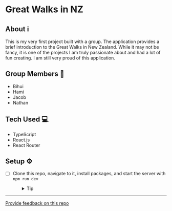 # Great Walks in NZ 

## About ℹ️

This is my very first project built with a group. The application provides a brief introduction to the Great Walks in New Zealand. While it may not be fancy, it is one of the projects I am truly passionate about and had a lot of fun creating. I am still very proud of this application.

## Group Members 👥

- Bihui
- Hami
- Jacob
- Nathan

## Tech Used 💻

* TypeScript
* React.js
* React Router

## Setup ⚙️

- [ ] Clone this repo, navigate to it, install packages, and start the server with `npm run dev`
  <details style="padding-left: 2em">
    <summary>Tip</summary>

    ```sh
    npm install
    npm run dev
    ```
  </details>

---
[Provide feedback on this repo](https://docs.google.com/forms/d/e/1FAIpQLSfw4FGdWkLwMLlUaNQ8FtP2CTJdGDUv6Xoxrh19zIrJSkvT4Q/viewform?usp=pp_url&entry.1958421517=boilerplate-react)
